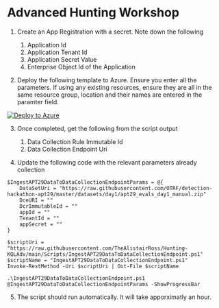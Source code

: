 # Advanced Hunting Workshop

1. Create an App Registration with a secret. Note down the following
    1. Application Id
    1. Application Tenant Id
    1. Application Secret Value
    1. Enterprise Object Id of the Application


2. Deploy the following template to Azure. Ensure you enter all the parameters. If using any existing resources, ensure they are all in the same resource group, location and their names are entered in the paramter field.

[![Deploy to Azure](https://aka.ms/deploytoazurebutton)](https://portal.azure.com/#create/Microsoft.Template/uri/https%3A%2F%2Fraw.githubusercontent.com%2FTheAlistairRoss%2FHunting-KQLAdv%2Fmain%2Fazuredeploy.json
)

3. Once completed, get the following from the script output
    1. Data Collection Rule Immutable Id
    1. Data Collection Endpoint Uri

4. Update the following code with the relevant parameters already collection

```azurepowershell
$IngestAPT29DataToDataCollectionEndpointParams = @{
    DataSetUri = "https://raw.githubusercontent.com/OTRF/detection-hackathon-apt29/master/datasets/day1/apt29_evals_day1_manual.zip"
    DceURI = ""
    DcrImmutableId = ""
    appId = ""
    TenantId = ""
    appSecret = ""
}

$scriptUri = "https://raw.githubusercontent.com/TheAlistairRoss/Hunting-KQLAdv/main/Scripts/IngestAPT29DataToDataCollectionEndpoint.ps1"
$scriptName = "IngestAPT29DataToDataCollectionEndpoint.ps1"
Invoke-RestMethod -Uri $scriptUri | Out-File $scriptName

.\IngestAPT29DataToDataCollectionEndpoint.ps1 @IngestAPT29DataToDataCollectionEndpointParams -ShowProgressBar
```

5. The script should run automatically. It will take apporximatly an hour.